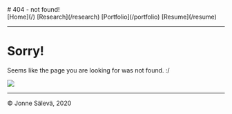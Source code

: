 <div id='topheader'>
# 404 - not found!

</div>

<thead>

<tr>

  <td>[Home](/)</td>

  <td>[Research](/research)</td>

  <td>[Portfolio](/portfolio)</td>

  <td>[Resume](/resume)</td>

</tr>

</thead>

---

# Sorry!

Seems like the page you are looking for was not found. :/

![](../static/img/skullguy.gif)

---

<tfoot>

<tr>

  <td>© Jonne Sälevä, 2020 </td>

</tr>

</tfoot>